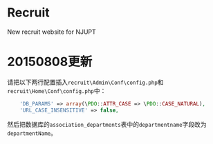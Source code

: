 # Recruit
New recruit website for NJUPT

# 20150808更新
请把以下两行配置插入`recruit\Admin\Conf\config.php`和`recruit\Home\Conf\config.php`中：
```php
    'DB_PARAMS' => array(\PDO::ATTR_CASE => \PDO::CASE_NATURAL),
    'URL_CASE_INSENSITIVE' => false,
```

然后把数据库的`association_departments`表中的`departmentname`字段改为`departmentName`。
